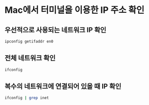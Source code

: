 # Mac에서 터미널을 이용한 IP 주소 확인

## 우선적으로 사용되는 네트워크 IP 확인

```bash
ipconfig getifaddr en0
```

## 전체 네트워크 확인

```bash
ifconfig
```

## 복수의 네트워크에 연결되어 있을 때 IP 확인

```bash
ifconfig | grep inet
```
